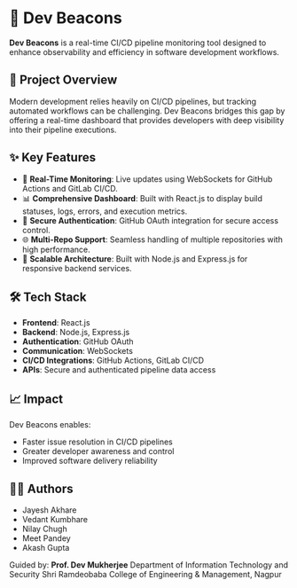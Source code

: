 # 🚀 Dev Beacons

**Dev Beacons** is a real-time CI/CD pipeline monitoring tool designed to enhance observability and efficiency in software development workflows.

## 📌 Project Overview

Modern development relies heavily on CI/CD pipelines, but tracking automated workflows can be challenging. Dev Beacons bridges this gap by offering a real-time dashboard that provides developers with deep visibility into their pipeline executions.

## ✨ Key Features

* 🔄 **Real-Time Monitoring**: Live updates using WebSockets for GitHub Actions and GitLab CI/CD.
* 📊 **Comprehensive Dashboard**: Built with React.js to display build statuses, logs, errors, and execution metrics.
* 🔐 **Secure Authentication**: GitHub OAuth integration for secure access control.
* 🌐 **Multi-Repo Support**: Seamless handling of multiple repositories with high performance.
* 🧩 **Scalable Architecture**: Built with Node.js and Express.js for responsive backend services.

## 🛠️ Tech Stack

* **Frontend**: React.js
* **Backend**: Node.js, Express.js
* **Authentication**: GitHub OAuth
* **Communication**: WebSockets
* **CI/CD Integrations**: GitHub Actions, GitLab CI/CD
* **APIs**: Secure and authenticated pipeline data access

## 📈 Impact

Dev Beacons enables:

* Faster issue resolution in CI/CD pipelines
* Greater developer awareness and control
* Improved software delivery reliability

## 👨‍💻 Authors

* Jayesh Akhare
* Vedant Kumbhare
* Nilay Chugh
* Meet Pandey
* Akash Gupta

Guided by: **Prof. Dev Mukherjee**
Department of Information Technology and Security
Shri Ramdeobaba College of Engineering & Management, Nagpur
